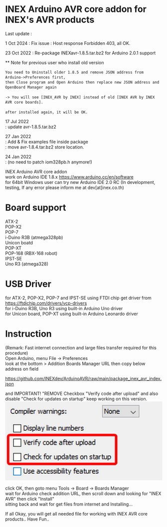 # INEX Arduino AVR core addon for INEX's AVR products

Last update :

1 Oct 2024 : Fix issue : Host response Forbidden 403, all OK.

23 Oct 2022
 : Re-package INEXavr-1.8.5.tar.bz2 for Arduino 2.0.1 support
 
 ** Note for previous user who install old version
 
    You need to Uninstall older 1.8.5 and remove JSON address from Arduino->Preferences first,
    then Close program and Open Arduino then replace new JSON address and OpenBoard Manager again
    
    -> You will see [INEX_AVR by INEX] instead of old [INEX AVR by INEX AVR core boards].
    
    after installed again, it will be OK.


17 Jul 2022  
 : update avr-1.8.5.tar.bz2

27 Jan 2022  
 : Add & Fix examples file inside package  
 : move avr-1.8.4.tar.bz2 store location.  

24 Jan 2022  
 : (no need to patch iom328pb.h anymore!)  

INEX Arduino AVR core addon  
work on Arduino IDE 1.8.x https://www.arduino.cc/en/software  
for 64bit Windows user can try new Arduino IDE 2.0 RC
(In development, testing, If any error please inform me at dev[at]inex.co.th)  

# Board support
ATX-2  
POP-X2  
POP-7  
i-Duino R3B (atmega328pb)  
Unicon boatd  
POP-XT  
POP-168 (RBX-168 robot)  
IPST-SE  
Uno R3 (atmega328)  

# USB Driver
for ATX-2, POP-X2, POP-7 and IPST-SE using FTDI chip get driver from https://ftdichip.com/drivers/vcp-drivers  
for i-Duino R3B, Uno R3 using built-in Arduino Uno driver  
for Unicon board, POP-XT using built-in Arduino Leonardo driver

# Instruction
(Remark: Fast internet connection and large files transfer required for this procedure)  
Open Arduino, menu File -> Preferences  
look at the bottom > Addition Boards Manager URL then copy below address on field  

https://github.com/INEXdev/ArduinoAVR/raw/main/package_inex_avr_index.json  

and IMPORTANT! "REMOVE Checkbox "Verify code after upload"
and also disable "Check for updates on startup" keep working on this version.
![alt text](https://github.com/INEXdev/ArduinoAVR/raw/main/EditPreference.png)

click OK, then goto menu Tools -> Board -> Boards Manager  
wait for Arduino check addition URL, then scroll down and looking for "INEX AVR" then click "Install"  
sitting back and wait for get files from internet and Installing...  

If all Okay, you will get all needed file for working with INEX AVR core products.. Have Fun..  
